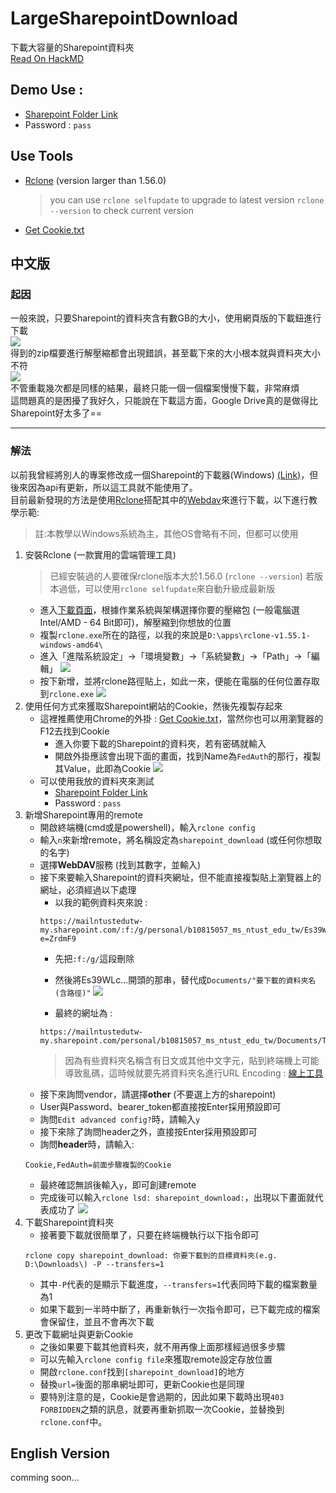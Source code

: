 # LargeSharepointDownload
 下載大容量的Sharepoint資料夾\
 [Read On HackMD](https://hackmd.io/@frakw/BJYCBAQch)
## Demo Use :
* [Sharepoint Folder Link](https://mailntustedutw-my.sharepoint.com/:f:/g/personal/b10815057_ms_ntust_edu_tw/Es39WLciVAhBksY52KNsNAwBgf1_Cs4Br_YmVyejI_bWNQ?e=ZrdmF9)
* Password : `pass`
## Use Tools
* [Rclone](https://rclone.org/downloads/) (version larger than 1.56.0)
    >you can use `rclone selfupdate` to upgrade to latest version
    >`rclone --version` to check current version
* [Get Cookie.txt](https://chrome.google.com/webstore/detail/get-cookiestxt-locally/cclelndahbckbenkjhflpdbgdldlbecc)
## 中文版
### 起因
一般來說，只要Sharepoint的資料夾含有數GB的大小，使用網頁版的下載鈕進行下載\
![](imgs/web_download.png)\
得到的zip檔要進行解壓縮都會出現錯誤，甚至載下來的大小根本就與資料夾大小不符\
![](imgs/zip_err.png)\
不管重載幾次都是同樣的結果，最終只能一個一個檔案慢慢下載，非常麻煩\
這問題真的是困擾了我好久，只能說在下載這方面，Google Drive真的是做得比Sharepoint好太多了==

---

### 解法
以前我曾經將別人的專案修改成一個Sharepoint的下載器(Windows) [(Link)](https://github.com/frakw/sharepoint_downloader)，但後來因為api有更新，所以這工具就不能使用了。\
目前最新發現的方法是使用[Rclone](https://rclone.org/)搭配其中的[Webdav](https://rclone.org/webdav/)來進行下載，以下進行教學示範:
> 註:本教學以Windows系統為主，其他OS會略有不同，但都可以使用
1. 安裝Rclone (一款實用的雲端管理工具)
    > 已經安裝過的人要確保rclone版本大於1.56.0 (`rclone --version`)
    > 若版本過低，可以使用`rclone selfupdate`來自動升級成最新版
    * 進入[下載頁面](https://rclone.org/downloads/)，根據作業系統與架構選擇你要的壓縮包 (一般電腦選Intel/AMD - 64 Bit即可)，解壓縮到你想放的位置
    * 複製`rclone.exe`所在的路徑，以我的來說是`D:\apps\rclone-v1.55.1-windows-amd64\`
    * 進入「進階系統設定」->「環境變數」->「系統變數」->「Path」->「編輯」
    ![](imgs/set_rclone_path.png)
    * 按下新增，並將rclone路徑貼上，如此一來，便能在電腦的任何位置存取到`rclone.exe`
    ![](imgs/add_rclone_path.png)
2. 使用任何方式來獲取Sharepoint網站的Cookie，然後先複製存起來
    * 這裡推薦使用Chrome的外掛 : [Get Cookie.txt](https://chrome.google.com/webstore/detail/get-cookiestxt-locally/cclelndahbckbenkjhflpdbgdldlbecc)，當然你也可以用瀏覽器的F12去找到Cookie
        * 進入你要下載的Sharepoint的資料夾，若有密碼就輸入
        * 開啟外掛應該會出現下面的畫面，找到Name為`FedAuth`的那行，複製其Value，此即為Cookie
    ![](imgs/get_cookie.png)
    * 可以使用我放的資料夾來測試
        * [Sharepoint Folder Link](https://mailntustedutw-my.sharepoint.com/:f:/g/personal/b10815057_ms_ntust_edu_tw/Es39WLciVAhBksY52KNsNAwBgf1_Cs4Br_YmVyejI_bWNQ?e=ZrdmF9)
        * Password : `pass`
3. 新增Sharepoint專用的remote
    * 開啟終端機(cmd或是powershell)，輸入`rclone config`
    * 輸入`n`來新增remote，將名稱設定為`sharepoint_download` (或任何你想取的名字)
    * 選擇**WebDAV**服務 (找到其數字，並輸入)
    * 接下來要輸入Sharepoint的資料夾網址，但不能直接複製貼上瀏覽器上的網址，必須經過以下處理
        * 以我的範例資料夾來說 : 
        ```
        https://mailntustedutw-my.sharepoint.com/:f:/g/personal/b10815057_ms_ntust_edu_tw/Es39WLciVAhBksY52KNsNAwBgf1_Cs4Br_YmVyejI_bWNQ?e=ZrdmF9
        ```
        * 先把`:f:/g/`這段刪除
        * 然後將Es39WLc...開頭的那串，替代成`Documents/"要下載的資料夾名(含路徑)"`
        ![](imgs/folder_name.png)

        * 最終的網址為 : 
        ```
        https://mailntustedutw-my.sharepoint.com/personal/b10815057_ms_ntust_edu_tw/Documents/TestDownloadFolder
        ```
        > 因為有些資料夾名稱含有日文或其他中文字元，貼到終端機上可能導致亂碼，這時候就要先將資料夾名進行URL Encoding : [線上工具](https://onlineutf8tools.com/url-encode-utf8)        
    * 接下來詢問vendor，請選擇**other** (不要選上方的sharepoint)
    * User與Password、bearer_token都直接按Enter採用預設即可
    * 詢問`Edit advanced config?`時，請輸入`y`
    * 接下來除了詢問header之外，直接按Enter採用預設即可
    * 詢問**header**時，請輸入:
    ```
    Cookie,FedAuth=前面步驟複製的Cookie
    ```
    * 最終確認無誤後輸入`y`，即可創建remote
    * 完成後可以輸入`rclone lsd: sharepoint_download:`，出現以下畫面就代表成功了
    ![](imgs/ls_test.png)
4. 下載Sharepoint資料夾
    * 接著要下載就很簡單了，只要在終端機執行以下指令即可
    ```
    rclone copy sharepoint_download: 你要下載到的目標資料夾(e.g. D:\Downloads\) -P --transfers=1
    ```
    * 其中`-P`代表的是顯示下載進度，`--transfers=1`代表同時下載的檔案數量為1
    * 如果下載到一半時中斷了，再重新執行一次指令即可，已下載完成的檔案會保留住，並且不會再次下載
5. 更改下載網址與更新Cookie
    * 之後如果要下載其他資料夾，就不用再像上面那樣經過很多步驟
    * 可以先輸入`rclone config file`來獲取remote設定存放位置
    * 開啟`rclone.conf`找到`[sharepoint_download]`的地方
    * 替換`url=`後面的那串網址即可，更新Cookie也是同理
    * 要特別注意的是，Cookie是會過期的，因此如果下載時出現`403 FORBIDDEN`之類的訊息，就要再重新抓取一次Cookie，並替換到`rclone.conf`中。
## English Version
comming soon...